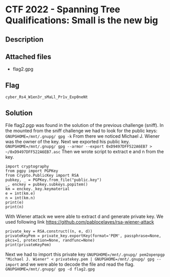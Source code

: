 # CTF 2022 - Spanning Tree Qualifications: Small is the new big

## Description

## Attached files
- flag2.gpg

## Flag
```cyber_Rs4_W1en3r_sMaLl_Pr1v_Exp0neNt```

## Solution
File flag2.pgp was found in the solution of the previous challenge (sniff). In the mounted from the sniff challenge we had to look for the public keys:
```GNUPGHOME=/mnt/.gnupg/ gpg -k``` From there we noticed Michael J. Wiener was the owner of the key. Next we exported his public key.
```GNUPGHOME=/mnt/.gnupg/ gpg --armor --export 0xD9497DFF522A6EB7 > ~/0xD9497DFF522A6EB7.asc```
Then we wrote script to extract e and n from the key.
```
import cryptography
from pgpy import PGPKey
from Crypto.PublicKey import RSA
pubkey, _ = PGPKey.from_file("public.key")
_, enckey = pubkey.subkeys.popitem()
km = enckey._key.keymaterial
e = int(km.e)
n = int(km.n)
print(e)
print(n)
```

With Wiener attack we were able to extract d and generate private key. We used following link https://github.com/pablocelayes/rsa-wiener-attack
```
private_key = RSA.construct((n, e, d))
privateKeyPem = private_key.exportKey(format='PEM', passphrase=None, pkcs=1, protection=None, randfunc=None)
print(privateKeyPem)
```

Next we had to import this private key
```GNUPGHOME=/mnt/.gnupg/ pem2openpgp "Michael J. Wiener" < privatekey.pem | GNUPGHOME=/mnt/.gnupg/ gpg --import```
and we were able to decode the file and read the flag.
```GNUPGHOME=/mnt/.gnupg/ gpg -d flag2.gpg```
